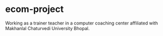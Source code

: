 # ecom-project
Working as a trainer teacher in a computer coaching center affiliated with Makhanlal Chaturvedi University Bhopal.
